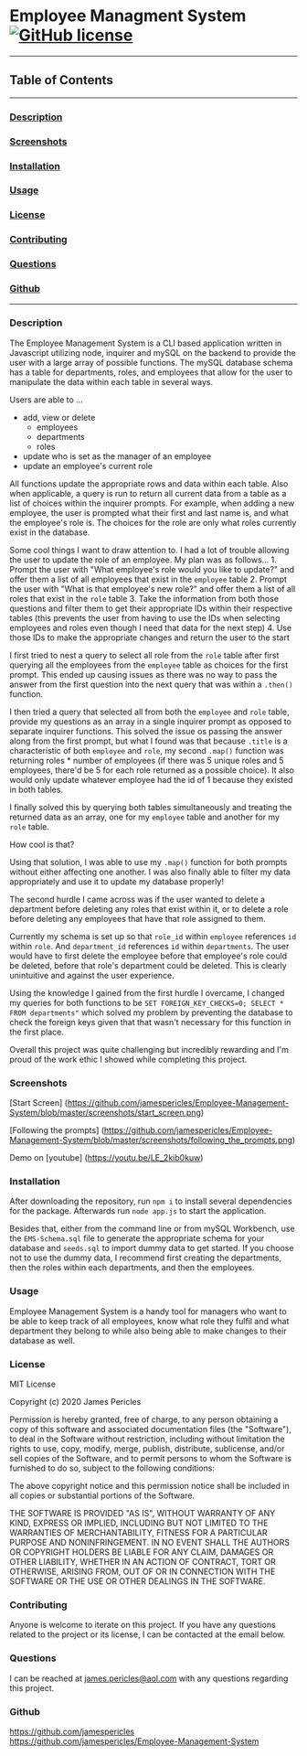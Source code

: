 # Employee Managment System [![GitHub license](https://img.shields.io/github/license/Naereen/StrapDown.js.svg)](https://github.com/Naereen/StrapDown.js/blob/master/LICENSE)

---

## Table of Contents

---

### [Description](#Description)

### [Screenshots](#Screenshots)

### [Installation](#Installation)

### [Usage](#Usage)

### [License](#License)

### [Contributing](#Contributing)

### [Questions](#Questions)

### [Github](#Github)

---

### <a name="Description"></a>Description

The Employee Management System is a CLI based application written in Javascript utilizing node, inquirer and mySQL on the backend to provide the user with a large array of possible functions. The mySQL database schema has a table for departments, roles, and employees that allow for the user to manipulate the data within each table in several ways.

Users are able to ...
- add, view or delete
  - employees 
  - departments 
  - roles 
- update who is set as the manager of an employee 
- update an employee's current role

All functions update the appropriate rows and data within each table. Also when applicable, a query is run to return all current data from a table as a list of choices within the inquirer prompts. For example, when adding a new employee, the user is prompted what their first and last name is, and what the employee's role is. The choices for the role are only what roles currently exist in the database.

Some cool things I want to draw attention to. I had a lot of trouble allowing the user to update the role of an employee. My plan was as follows...
    1. Prompt the user with "What employee's role would you like to update?" and offer them a list of all employees that exist in the `employee` table
    2. Prompt the user with "What is that employee's new role?" and offer them a list of all roles that exist in the `role` table
    3. Take the information from both those questions and filter them to get their appropriate IDs within their respective tables (this prevents the user from having to use the IDs when selecting employees and roles even though I need that data for the next step)
    4. Use those IDs to make the appropriate changes and return the user to the start

I first tried to nest a query to select all role from the `role` table after first querying all the employees from the `employee` table as choices for the first prompt. This ended up causing issues as there was no way to pass the answer from the first question into the next query that was within a `.then()` function.

I then tried a query that selected all from both the `employee` and `role` table, provide my questions as an array in a single inquirer prompt as opposed to separate inquirer functions. This solved the issue os passing the answer along from the first prompt, but what I found was that because `.title` is a characteristic of both `employee` and `role`, my second `.map()` function was returning roles * number of employees (if there was 5 unique roles and 5 employees, there'd be 5 for each role returned as a possible choice). It also would only update whatever employee had the id of 1 because they existed in both tables.

I finally solved this by querying both tables simultaneously and treating the returned data as an array, one for my `employee` table and another for my `role` table. 

How cool is that?

Using that solution, I was able to use my `.map()` function for both prompts without either affecting one another. I was also finally able to filter my data appropriately and use it to update my database properly!

The second hurdle I came across was if the user wanted to delete a department before deleting any roles that exist within it, or to delete a role before deleting any employees that have that role assigned to them.

Currently my schema is set up so that `role_id` within `employee` references `id` within `role`. And `department_id` references `id` within `departments`. The user would have to first delete the employee before that employee's role could be deleted, before that role's department could be deleted. This is clearly unintuitive and against the user experience.

Using the knowledge I gained from the first hurdle I overcame, I changed my queries for both functions to be `SET FOREIGN_KEY_CHECKS=0; SELECT * FROM departments"` which solved my problem by preventing the database to check the foreign keys given that that wasn't necessary for this function in the first place.

Overall this project was quite challenging but incredibly rewarding and I'm proud of the work ethic I showed while completing this project.

### <a name="Screenshots"></a>Screenshots

[Start Screen] (https://github.com/jamespericles/Employee-Management-System/blob/master/screenshots/start_screen.png)

[Following the prompts] (https://github.com/jamespericles/Employee-Management-System/blob/master/screenshots/following_the_prompts.png)

Demo on [youtube] (https://youtu.be/LE_2kib0kuw)

### <a name="Installation"></a>Installation

After downloading the repository, run `npm i` to install several dependencies for the package. Afterwards run `node app.js` to start the application.

Besides that, either from the command line or from mySQL Workbench, use the `EMS-Schema.sql` file to generate the appropriate schema for your database and `seeds.sql` to import dummy data to get started. If you choose not to use the dummy data, I recommend first creating the departments, then the roles within each departments, and then the employees.

### <a name="Usage"></a>Usage

Employee Management System is a handy tool for managers who want to be able to keep track of all employees, know what role they fulfil and what department they belong to while also being able to make changes to their database as well.

### <a name="License"></a>License

MIT License

Copyright (c) 2020 James Pericles

Permission is hereby granted, free of charge, to any person obtaining a copy
of this software and associated documentation files (the "Software"), to deal
in the Software without restriction, including without limitation the rights
to use, copy, modify, merge, publish, distribute, sublicense, and/or sell
copies of the Software, and to permit persons to whom the Software is
furnished to do so, subject to the following conditions:

The above copyright notice and this permission notice shall be included in all
copies or substantial portions of the Software.

THE SOFTWARE IS PROVIDED "AS IS", WITHOUT WARRANTY OF ANY KIND, EXPRESS OR
IMPLIED, INCLUDING BUT NOT LIMITED TO THE WARRANTIES OF MERCHANTABILITY,
FITNESS FOR A PARTICULAR PURPOSE AND NONINFRINGEMENT. IN NO EVENT SHALL THE
AUTHORS OR COPYRIGHT HOLDERS BE LIABLE FOR ANY CLAIM, DAMAGES OR OTHER
LIABILITY, WHETHER IN AN ACTION OF CONTRACT, TORT OR OTHERWISE, ARISING FROM,
OUT OF OR IN CONNECTION WITH THE SOFTWARE OR THE USE OR OTHER DEALINGS IN THE
SOFTWARE.

### <a name="Contributing"></a>Contributing

Anyone is welcome to iterate on this project. If you have any questions related to the project or its license, I can be contacted at the email below.

### <a name="Questions"></a>Questions

I can be reached at james.pericles@aol.com with any questions regarding this project.

### <a name="Github"></a>Github

https://github.com/jamespericles https://github.com/jamespericles/Employee-Management-System
